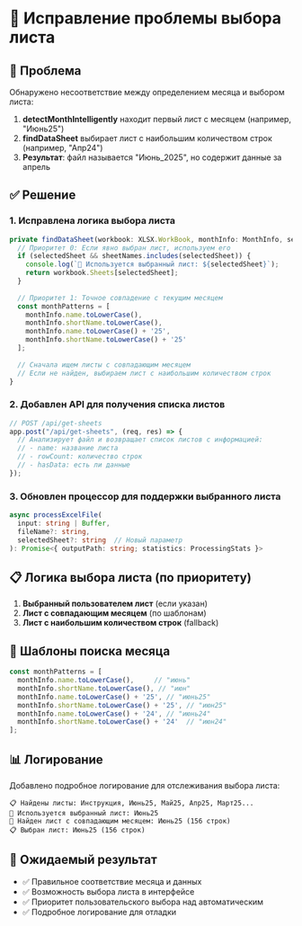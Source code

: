 # 🔧 Исправление проблемы выбора листа

## 🚨 **Проблема**

Обнаружено несоответствие между определением месяца и выбором листа:

1. **detectMonthIntelligently** находит первый лист с месяцем (например, "Июнь25")
2. **findDataSheet** выбирает лист с наибольшим количеством строк (например, "Апр24")
3. **Результат**: файл называется "Июнь_2025", но содержит данные за апрель

## ✅ **Решение**

### 1. Исправлена логика выбора листа

```typescript
private findDataSheet(workbook: XLSX.WorkBook, monthInfo: MonthInfo, selectedSheet?: string): XLSX.WorkSheet {
  // Приоритет 0: Если явно выбран лист, используем его
  if (selectedSheet && sheetNames.includes(selectedSheet)) {
    console.log(`🎯 Используется выбранный лист: ${selectedSheet}`);
    return workbook.Sheets[selectedSheet];
  }
  
  // Приоритет 1: Точное совпадение с текущим месяцем
  const monthPatterns = [
    monthInfo.name.toLowerCase(),
    monthInfo.shortName.toLowerCase(),
    monthInfo.name.toLowerCase() + '25',
    monthInfo.shortName.toLowerCase() + '25'
  ];
  
  // Сначала ищем листы с совпадающим месяцем
  // Если не найден, выбираем лист с наибольшим количеством строк
}
```

### 2. Добавлен API для получения списка листов

```typescript
// POST /api/get-sheets
app.post("/api/get-sheets", (req, res) => {
  // Анализирует файл и возвращает список листов с информацией:
  // - name: название листа
  // - rowCount: количество строк
  // - hasData: есть ли данные
});
```

### 3. Обновлен процессор для поддержки выбранного листа

```typescript
async processExcelFile(
  input: string | Buffer, 
  fileName?: string,
  selectedSheet?: string  // Новый параметр
): Promise<{ outputPath: string; statistics: ProcessingStats }>
```

## 📋 **Логика выбора листа (по приоритету)**

1. **Выбранный пользователем лист** (если указан)
2. **Лист с совпадающим месяцем** (по шаблонам)
3. **Лист с наибольшим количеством строк** (fallback)

## 🔄 **Шаблоны поиска месяца**

```typescript
const monthPatterns = [
  monthInfo.name.toLowerCase(),     // "июнь"
  monthInfo.shortName.toLowerCase(), // "июн"
  monthInfo.name.toLowerCase() + '25', // "июнь25"
  monthInfo.shortName.toLowerCase() + '25', // "июн25"
  monthInfo.name.toLowerCase() + '24', // "июнь24"
  monthInfo.shortName.toLowerCase() + '24'  // "июн24"
];
```

## 📊 **Логирование**

Добавлено подробное логирование для отслеживания выбора листа:

```
📋 Найдены листы: Инструкция, Июнь25, Май25, Апр25, Март25...
🎯 Используется выбранный лист: Июнь25
📅 Найден лист с совпадающим месяцем: Июнь25 (156 строк)
📋 Выбран лист: Июнь25 (156 строк)
```

## 🎯 **Ожидаемый результат**

- ✅ Правильное соответствие месяца и данных
- ✅ Возможность выбора листа в интерфейсе
- ✅ Приоритет пользовательского выбора над автоматическим
- ✅ Подробное логирование для отладки